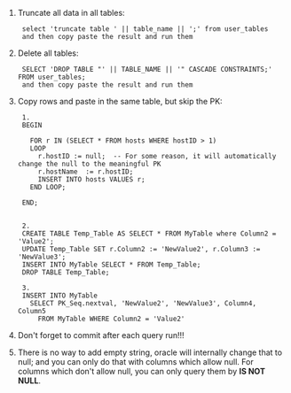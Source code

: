 1. Truncate all data in all tables:   

        select 'truncate table ' || table_name || ';' from user_tables
        and then copy paste the result and run them

2. Delete all tables: 

        SELECT 'DROP TABLE "' || TABLE_NAME || '" CASCADE CONSTRAINTS;' FROM user_tables;
        and then copy paste the result and run them

3. Copy rows and paste in the same table, but skip the PK: 

        1.
        BEGIN
 
          FOR r IN (SELECT * FROM hosts WHERE hostID > 1) 
          LOOP
            r.hostID := null;  -- For some reason, it will automatically change the null to the meaningful PK
            r.hostName  := r.hostID;
            INSERT INTO hosts VALUES r;
          END LOOP;

        END;
        
        
        2.
        CREATE TABLE Temp_Table AS SELECT * FROM MyTable where Column2 = 'Value2';
        UPDATE Temp_Table SET r.Column2 := 'NewValue2', r.Column3 := 'NewValue3';
        INSERT INTO MyTable SELECT * FROM Temp_Table;
        DROP TABLE Temp_Table;
        
        3. 
        INSERT INTO MyTable
          SELECT PK_Seq.nextval, 'NewValue2', 'NewValue3', Column4, Column5
            FROM MyTable WHERE Column2 = 'Value2'
        
4. Don't forget to commit after each query run!!!

5. There is no way to add empty string, oracle will internally change that to null; and you can only do that with columns which allow null. For columns which don't allow null, you can only query them by **IS NOT NULL**. 
